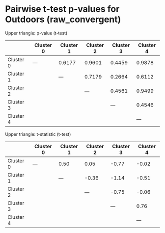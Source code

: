 # Pairwise t-test p-values for Outdoors (raw_convergent)

Upper triangle: p-value (t-test)

|   | Cluster 0 | Cluster 1 | Cluster 2 | Cluster 3 | Cluster 4 |
|---|---|---|---|---|---|
| Cluster 0 | — | 0.6177 | 0.9601 | 0.4459 | 0.9878 |
| Cluster 1 |  | — | 0.7179 | 0.2664 | 0.6112 |
| Cluster 2 |  |  | — | 0.4561 | 0.9499 |
| Cluster 3 |  |  |  | — | 0.4546 |
| Cluster 4 |  |  |  |  | — |


Upper triangle: t-statistic (t-test)

|   | Cluster 0 | Cluster 1 | Cluster 2 | Cluster 3 | Cluster 4 |
|---|---|---|---|---|---|
| Cluster 0 | — | 0.50 | 0.05 | -0.77 | -0.02 |
| Cluster 1 |  | — | -0.36 | -1.14 | -0.51 |
| Cluster 2 |  |  | — | -0.75 | -0.06 |
| Cluster 3 |  |  |  | — | 0.76 |
| Cluster 4 |  |  |  |  | — |
